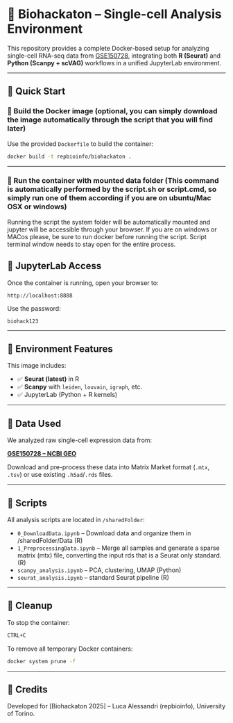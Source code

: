 # 🧬 Biohackaton – Single-cell Analysis Environment

This repository provides a complete Docker-based setup for analyzing single-cell RNA-seq data from [GSE150728](https://www.ncbi.nlm.nih.gov/geo/query/acc.cgi?acc=GSE150728), integrating both **R (Seurat)** and **Python (Scanpy + scVAG)** workflows in a unified JupyterLab environment.

---

## 🚀 Quick Start

### 🧱 Build the Docker image  (optional, you can simply download the image automatically through the script that you will find later)

Use the provided `Dockerfile` to build the container:

```bash
docker build -t repbioinfo/biohackaton .
```

---

### 🧪 Run the container with mounted data folder  (This command is automatically performed by the script.sh or script.cmd, so simply run one of them according if you are on ubuntu/Mac OSX or windows)

Running the script the system folder will be automatically mounted and jupyter will be accessible through your browser. If you are on windows or MACos please, be sure to run docker before running the script. Script terminal window needs to stay open for the entire process. 

## 🔐 JupyterLab Access

Once the container is running, open your browser to:

```
http://localhost:8888
```

Use the password:  
```plaintext
biohack123
```

---

## 🧰 Environment Features

This image includes:

- ✅ **Seurat (latest)** in R
- ✅ **Scanpy** with `leiden`, `louvain`, `igraph`, etc.
- ✅ JupyterLab (Python + R kernels)

---

## 📁 Data Used

We analyzed raw single-cell expression data from:

**[GSE150728 – NCBI GEO](https://www.ncbi.nlm.nih.gov/geo/query/acc.cgi?acc=GSE150728)**  

Download and pre-process these data into Matrix Market format (`.mtx`, `.tsv`) or use existing `.h5ad`/`.rds` files.

---

## 🧪 Scripts

All analysis scripts are located in `/sharedFolder`:
- `0_DownloadData.ipynb` – Download data and organize them in /sharedFolder/Data (R)
- `1_PreprocessingData.ipynb` – Merge all samples and generate a sparse matrix (mtx) file, converting the input rds that is a Seurat only standard. (R)
- `scanpy_analysis.ipynb` – PCA, clustering, UMAP (Python)
- `seurat_analysis.ipynb` – standard Seurat pipeline (R)
---

## 🧼 Cleanup

To stop the container:

```bash
CTRL+C
```

To remove all temporary Docker containers:

```bash
docker system prune -f
```

---

## 🧠 Credits

Developed for [Biohackaton 2025] – Luca Alessandri (repbioinfo), University of Torino.
